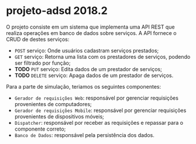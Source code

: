 # projeto-adsd 2018.2

  O projeto consiste em um sistema que implementa uma API REST que realiza operações em banco de dados sobre serviços. A API fornece o CRUD de destes serviços:
  
   *  `POST` serviço: Onde usuários cadastram serviços prestados;
   *  `GET` serviço: Retorna uma lista com os prestadores de serviços, podendo ser filtrado por função;
   *  **TODO** `PUT` serviço: Edita dados de um prestador de serviços;
   *  **TODO** `DELETE` serviço: Apaga dados de um prestador de serviços.
  
  Para a parte de simulação, teriamos os seguintes componentes:
  
  * `Gerador de requisições Web`: responsável por gerenciar requisições provenientes de computadores;
  * `Gerador de requisições Mobile`: responsável por gerenciar requisições provenientes de dispositivos móveis;
  * `Dispatcher`: responsável por receber as requisições e repassar para o componente correto;
  * `Banco de Dados`: responsável pela persistência dos dados.

